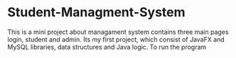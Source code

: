 # Student-Managment-System
This is a mini project about managament system contains three main pages login, student and admin. Its my first project, which consist of JavaFX and MySQL libraries, data structures and Java logic. To run the program 


